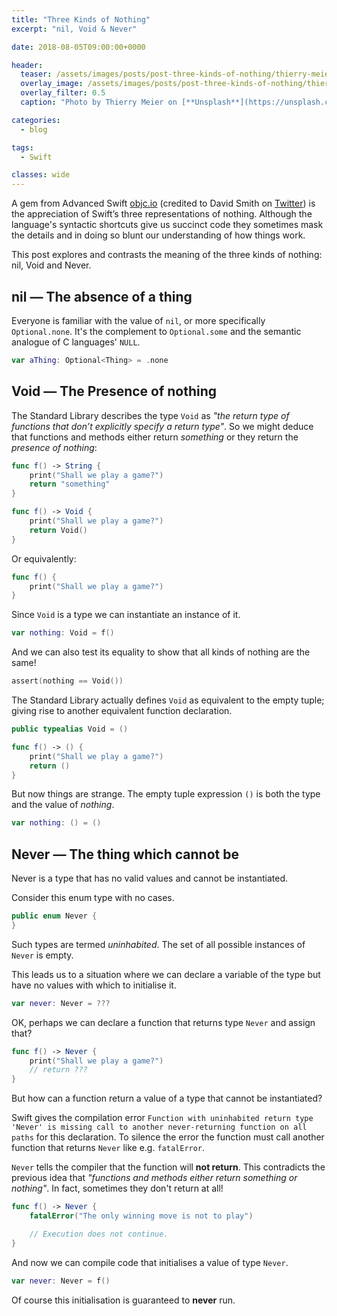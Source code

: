 ```yaml
---
title: "Three Kinds of Nothing"
excerpt: "nil, Void & Never"

date: 2018-08-05T09:00:00+0000

header:
  teaser: /assets/images/posts/post-three-kinds-of-nothing/thierry-meier-218997-unsplash.jpg
  overlay_image: /assets/images/posts/post-three-kinds-of-nothing/thierry-meier-218997-unsplash.jpg
  overlay_filter: 0.5
  caption: "Photo by Thierry Meier on [**Unsplash**](https://unsplash.com)"

categories:
  - blog

tags:
  - Swift

classes: wide
---
```

A gem from Advanced Swift [objc.io](https://www.objc.io/books/advanced-swift/) (credited to David Smith on [Twitter](https://twitter.com/Catfish_Man/status/825080948555292672)) is the appreciation of Swift’s three representations of nothing. Although the language's syntactic shortcuts give us succinct code they sometimes mask the details and in doing so blunt our understanding of how things work. 

This post explores and contrasts the meaning of the three kinds of nothing: nil, Void and Never.


## nil — The absence of a thing
Everyone is familiar with the value of `nil`, or more specifically `Optional.none`. It's the complement to `Optional.some` and the semantic analogue of C languages' `NULL`.

```swift
var aThing: Optional<Thing> = .none
````


## Void —  The Presence of nothing
The Standard Library describes the type `Void` as *"the return type of functions that don’t explicitly specify a return type"*.  So we might deduce that functions and methods either return *something* or they return the *presence of nothing*:
```swift
func f() -> String {
    print("Shall we play a game?")
    return "something"
}
```
```swift
func f() -> Void {
    print("Shall we play a game?")
    return Void()
}
```

Or equivalently:

```swift
func f() {
    print("Shall we play a game?")
}
```

Since `Void` is a type we can instantiate an instance of it.
```swift
var nothing: Void = f()
```
And we can also test its equality to show that all kinds of nothing are the same!
```swift
assert(nothing == Void())
```

The Standard Library actually defines `Void` as equivalent to the empty tuple; giving rise to another equivalent function declaration.
```swift
public typealias Void = ()
````
```swift
func f() -> () {	
    print("Shall we play a game?")
    return ()
}
```

But now things are strange. The empty tuple expression `()` is both the type and the value of *nothing*.

```swift
var nothing: () = ()
```

## Never — The thing which cannot be
Never is a type that has no valid values and cannot be instantiated. 

Consider this enum type with no cases. 
```swift
public enum Never { 
}
```

Such types are termed *uninhabited*. The set of all possible instances of `Never` is empty.

This leads us to a situation where we can declare a variable of the type but have no values with which to initialise it.
```swift
var never: Never = ???
````

OK, perhaps we can declare a function that returns type `Never` and assign that? 

```swift
func f() -> Never {
    print("Shall we play a game?")
    // return ???
}
```

But how can a function return a value of a type that cannot be instantiated? 

Swift gives the compilation error `Function with uninhabited return type 'Never' is missing call to another never-returning function on all paths` for this declaration. To silence the error the function must call another function that returns `Never` like e.g. `fatalError`.

`Never` tells the compiler that the function will **not return**. This contradicts the previous idea that *"functions and methods either return something or nothing"*. In fact, sometimes they don't return at all!


```swift
func f() -> Never {
    fatalError("The only winning move is not to play")

    // Execution does not continue.
}
```

And now we can compile code that initialises a value of type `Never`. 

```swift
var never: Never = f()
````
Of course this initialisation is guaranteed to **never** run.
